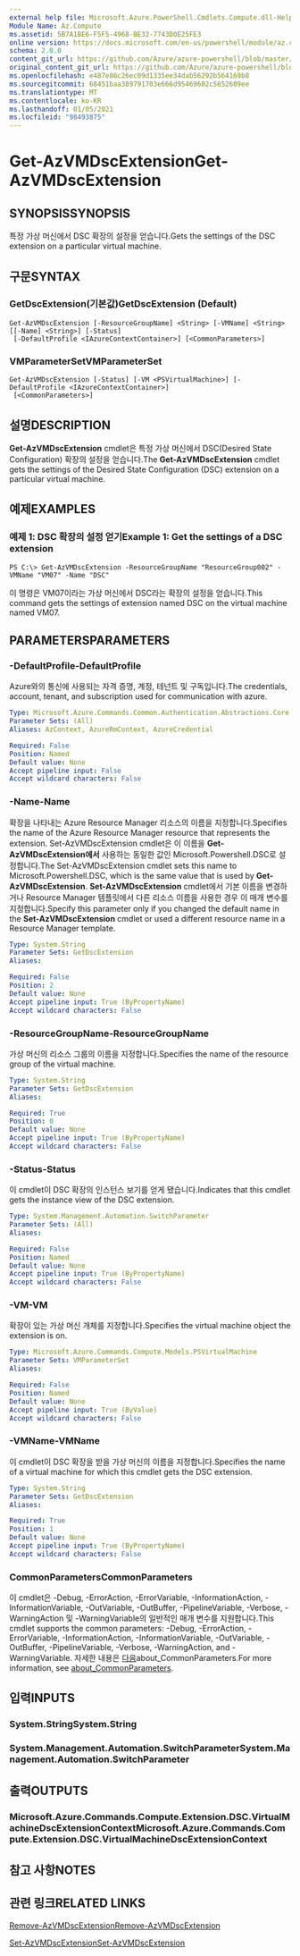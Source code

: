```yaml
---
external help file: Microsoft.Azure.PowerShell.Cmdlets.Compute.dll-Help.xml
Module Name: Az.Compute
ms.assetid: 5B7A1BE6-F5F5-4968-BE32-7743D0E25FE3
online version: https://docs.microsoft.com/en-us/powershell/module/az.compute/get-azvmdscextension
schema: 2.0.0
content_git_url: https://github.com/Azure/azure-powershell/blob/master/src/Compute/Compute/help/Get-AzVMDscExtension.md
original_content_git_url: https://github.com/Azure/azure-powershell/blob/master/src/Compute/Compute/help/Get-AzVMDscExtension.md
ms.openlocfilehash: e487e86c26ec09d1335ee34dab56292b564169b8
ms.sourcegitcommit: 68451baa389791703e666d95469602c5652609ee
ms.translationtype: MT
ms.contentlocale: ko-KR
ms.lasthandoff: 01/05/2021
ms.locfileid: "98493875"
---
```

# <span data-ttu-id="997f1-101">Get-AzVMDscExtension</span><span class="sxs-lookup"><span data-stu-id="997f1-101">Get-AzVMDscExtension</span></span>

## <span data-ttu-id="997f1-102">SYNOPSIS</span><span class="sxs-lookup"><span data-stu-id="997f1-102">SYNOPSIS</span></span>
<span data-ttu-id="997f1-103">특정 가상 머신에서 DSC 확장의 설정을 얻습니다.</span><span class="sxs-lookup"><span data-stu-id="997f1-103">Gets the settings of the DSC extension on a particular virtual machine.</span></span>

## <span data-ttu-id="997f1-104">구문</span><span class="sxs-lookup"><span data-stu-id="997f1-104">SYNTAX</span></span>

### <span data-ttu-id="997f1-105">GetDscExtension(기본값)</span><span class="sxs-lookup"><span data-stu-id="997f1-105">GetDscExtension (Default)</span></span>
```
Get-AzVMDscExtension [-ResourceGroupName] <String> [-VMName] <String> [[-Name] <String>] [-Status]
 [-DefaultProfile <IAzureContextContainer>] [<CommonParameters>]
```

### <span data-ttu-id="997f1-106">VMParameterSet</span><span class="sxs-lookup"><span data-stu-id="997f1-106">VMParameterSet</span></span>
```
Get-AzVMDscExtension [-Status] [-VM <PSVirtualMachine>] [-DefaultProfile <IAzureContextContainer>]
 [<CommonParameters>]
```

## <span data-ttu-id="997f1-107">설명</span><span class="sxs-lookup"><span data-stu-id="997f1-107">DESCRIPTION</span></span>
<span data-ttu-id="997f1-108">**Get-AzVMDscExtension** cmdlet은 특정 가상 머신에서 DSC(Desired State Configuration) 확장의 설정을 얻습니다.</span><span class="sxs-lookup"><span data-stu-id="997f1-108">The **Get-AzVMDscExtension** cmdlet gets the settings of the Desired State Configuration (DSC) extension on a particular virtual machine.</span></span>

## <span data-ttu-id="997f1-109">예제</span><span class="sxs-lookup"><span data-stu-id="997f1-109">EXAMPLES</span></span>

### <span data-ttu-id="997f1-110">예제 1: DSC 확장의 설정 얻기</span><span class="sxs-lookup"><span data-stu-id="997f1-110">Example 1: Get the settings of a DSC extension</span></span>
```
PS C:\> Get-AzVMDscExtension -ResourceGroupName "ResourceGroup002" -VMName "VM07" -Name "DSC"
```

<span data-ttu-id="997f1-111">이 명령은 VM07이라는 가상 머신에서 DSC라는 확장의 설정을 얻습니다.</span><span class="sxs-lookup"><span data-stu-id="997f1-111">This command gets the settings of extension named DSC on the virtual machine named VM07.</span></span>

## <span data-ttu-id="997f1-112">PARAMETERS</span><span class="sxs-lookup"><span data-stu-id="997f1-112">PARAMETERS</span></span>

### <span data-ttu-id="997f1-113">-DefaultProfile</span><span class="sxs-lookup"><span data-stu-id="997f1-113">-DefaultProfile</span></span>
<span data-ttu-id="997f1-114">Azure와의 통신에 사용되는 자격 증명, 계정, 테넌트 및 구독입니다.</span><span class="sxs-lookup"><span data-stu-id="997f1-114">The credentials, account, tenant, and subscription used for communication with azure.</span></span>

```yaml
Type: Microsoft.Azure.Commands.Common.Authentication.Abstractions.Core.IAzureContextContainer
Parameter Sets: (All)
Aliases: AzContext, AzureRmContext, AzureCredential

Required: False
Position: Named
Default value: None
Accept pipeline input: False
Accept wildcard characters: False
```

### <span data-ttu-id="997f1-115">-Name</span><span class="sxs-lookup"><span data-stu-id="997f1-115">-Name</span></span>
<span data-ttu-id="997f1-116">확장을 나타내는 Azure Resource Manager 리소스의 이름을 지정합니다.</span><span class="sxs-lookup"><span data-stu-id="997f1-116">Specifies the name of the Azure Resource Manager resource that represents the extension.</span></span>
<span data-ttu-id="997f1-117">Set-AzVMDscExtension cmdlet은 이 이름을 **Get-AzVMDscExtension에서** 사용하는 동일한 값인 Microsoft.Powershell.DSC로 설정합니다.</span><span class="sxs-lookup"><span data-stu-id="997f1-117">The Set-AzVMDscExtension cmdlet sets this name to Microsoft.Powershell.DSC, which is the same value that is used by **Get-AzVMDscExtension**.</span></span>
<span data-ttu-id="997f1-118">**Set-AzVMDscExtension** cmdlet에서 기본 이름을 변경하거나 Resource Manager 템플릿에서 다른 리소스 이름을 사용한 경우 이 매개 변수를 지정합니다.</span><span class="sxs-lookup"><span data-stu-id="997f1-118">Specify this parameter only if you changed the default name in the **Set-AzVMDscExtension** cmdlet or used a different resource name in a Resource Manager template.</span></span>

```yaml
Type: System.String
Parameter Sets: GetDscExtension
Aliases:

Required: False
Position: 2
Default value: None
Accept pipeline input: True (ByPropertyName)
Accept wildcard characters: False
```

### <span data-ttu-id="997f1-119">-ResourceGroupName</span><span class="sxs-lookup"><span data-stu-id="997f1-119">-ResourceGroupName</span></span>
<span data-ttu-id="997f1-120">가상 머신의 리소스 그룹의 이름을 지정합니다.</span><span class="sxs-lookup"><span data-stu-id="997f1-120">Specifies the name of the resource group of the virtual machine.</span></span>

```yaml
Type: System.String
Parameter Sets: GetDscExtension
Aliases:

Required: True
Position: 0
Default value: None
Accept pipeline input: True (ByPropertyName)
Accept wildcard characters: False
```

### <span data-ttu-id="997f1-121">-Status</span><span class="sxs-lookup"><span data-stu-id="997f1-121">-Status</span></span>
<span data-ttu-id="997f1-122">이 cmdlet이 DSC 확장의 인스턴스 보기를 얻게 됐습니다.</span><span class="sxs-lookup"><span data-stu-id="997f1-122">Indicates that this cmdlet gets the instance view of the DSC extension.</span></span>

```yaml
Type: System.Management.Automation.SwitchParameter
Parameter Sets: (All)
Aliases:

Required: False
Position: Named
Default value: None
Accept pipeline input: True (ByPropertyName)
Accept wildcard characters: False
```

### <span data-ttu-id="997f1-123">-VM</span><span class="sxs-lookup"><span data-stu-id="997f1-123">-VM</span></span>
<span data-ttu-id="997f1-124">확장이 있는 가상 머신 개체를 지정합니다.</span><span class="sxs-lookup"><span data-stu-id="997f1-124">Specifies the virtual machine object the extension is on.</span></span>

```yaml
Type: Microsoft.Azure.Commands.Compute.Models.PSVirtualMachine
Parameter Sets: VMParameterSet
Aliases:

Required: False
Position: Named
Default value: None
Accept pipeline input: True (ByValue)
Accept wildcard characters: False
```

### <span data-ttu-id="997f1-125">-VMName</span><span class="sxs-lookup"><span data-stu-id="997f1-125">-VMName</span></span>
<span data-ttu-id="997f1-126">이 cmdlet이 DSC 확장을 받을 가상 머신의 이름을 지정합니다.</span><span class="sxs-lookup"><span data-stu-id="997f1-126">Specifies the name of a virtual machine for which this cmdlet gets the DSC extension.</span></span>

```yaml
Type: System.String
Parameter Sets: GetDscExtension
Aliases:

Required: True
Position: 1
Default value: None
Accept pipeline input: True (ByPropertyName)
Accept wildcard characters: False
```

### <span data-ttu-id="997f1-127">CommonParameters</span><span class="sxs-lookup"><span data-stu-id="997f1-127">CommonParameters</span></span>
<span data-ttu-id="997f1-128">이 cmdlet은 -Debug, -ErrorAction, -ErrorVariable, -InformationAction, -InformationVariable, -OutVariable, -OutBuffer, -PipelineVariable, -Verbose, -WarningAction 및 -WarningVariable의 일반적인 매개 변수를 지원합니다.</span><span class="sxs-lookup"><span data-stu-id="997f1-128">This cmdlet supports the common parameters: -Debug, -ErrorAction, -ErrorVariable, -InformationAction, -InformationVariable, -OutVariable, -OutBuffer, -PipelineVariable, -Verbose, -WarningAction, and -WarningVariable.</span></span> <span data-ttu-id="997f1-129">자세한 내용은 [다음](http://go.microsoft.com/fwlink/?LinkID=113216)about_CommonParameters.</span><span class="sxs-lookup"><span data-stu-id="997f1-129">For more information, see [about_CommonParameters](http://go.microsoft.com/fwlink/?LinkID=113216).</span></span>

## <span data-ttu-id="997f1-130">입력</span><span class="sxs-lookup"><span data-stu-id="997f1-130">INPUTS</span></span>

### <span data-ttu-id="997f1-131">System.String</span><span class="sxs-lookup"><span data-stu-id="997f1-131">System.String</span></span>

### <span data-ttu-id="997f1-132">System.Management.Automation.SwitchParameter</span><span class="sxs-lookup"><span data-stu-id="997f1-132">System.Management.Automation.SwitchParameter</span></span>

## <span data-ttu-id="997f1-133">출력</span><span class="sxs-lookup"><span data-stu-id="997f1-133">OUTPUTS</span></span>

### <span data-ttu-id="997f1-134">Microsoft.Azure.Commands.Compute.Extension.DSC.VirtualMachineDscExtensionContext</span><span class="sxs-lookup"><span data-stu-id="997f1-134">Microsoft.Azure.Commands.Compute.Extension.DSC.VirtualMachineDscExtensionContext</span></span>

## <span data-ttu-id="997f1-135">참고 사항</span><span class="sxs-lookup"><span data-stu-id="997f1-135">NOTES</span></span>

## <span data-ttu-id="997f1-136">관련 링크</span><span class="sxs-lookup"><span data-stu-id="997f1-136">RELATED LINKS</span></span>

[<span data-ttu-id="997f1-137">Remove-AzVMDscExtension</span><span class="sxs-lookup"><span data-stu-id="997f1-137">Remove-AzVMDscExtension</span></span>](./Remove-AzVMDscExtension.md)

[<span data-ttu-id="997f1-138">Set-AzVMDscExtension</span><span class="sxs-lookup"><span data-stu-id="997f1-138">Set-AzVMDscExtension</span></span>](./Set-AzVMDscExtension.md)


